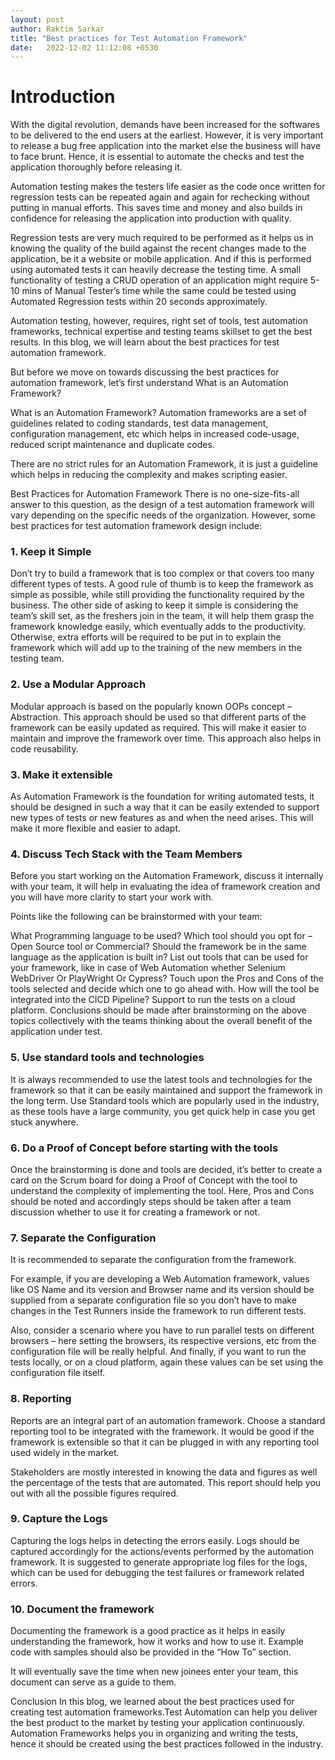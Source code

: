 ```yaml
---
layout: post
author: Raktim Sarkar
title: "Best practices for Test Automation Framework"
date:   2022-12-02 11:12:08 +0530
---
```

<h1>Introduction</h1>
With the digital revolution, demands have been increased for the softwares to be delivered to the end users at the earliest. However, it is very important to release a bug free application into the market else the business will have to face brunt. Hence, it is essential to automate the checks and test the application thoroughly before releasing it.

Automation testing makes the testers life easier as the code once written for regression tests can be repeated again and again for rechecking without putting in manual efforts. This saves time and money and also builds in confidence for releasing the application into production with quality.

Regression tests are very much required to be performed as it helps us in knowing the quality of the build against the recent changes made to the application, be it a website or mobile application. And if this is performed using automated tests it can heavily decrease the testing time. A small functionality of testing a CRUD operation of an application might require 5-10 mins of Manual Tester’s time while the same could be tested using Automated Regression tests within 20 seconds approximately.

Automation testing, however, requires, right set of tools, test automation frameworks, technical expertise and testing teams skillset to get the best results. In this blog, we will learn about the best practices for test automation framework.

But before we move on towards discussing the best practices for automation framework, let’s first understand What is an Automation Framework?


What is an Automation Framework?
Automation frameworks are a set of guidelines related to coding standards, test data management, configuration management, etc which helps in increased code-usage, reduced script maintenance and duplicate codes.

There are no strict rules for an Automation Framework, it is just a guideline which helps in reducing the complexity and makes scripting easier.


Best Practices for Automation Framework
There is no one-size-fits-all answer to this question, as the design of a test automation framework will vary depending on the specific needs of the organization. However, some best practices for test automation framework design include:

<h3>
1. Keep it Simple
</h3>
Don’t try to build a framework that is too complex or that covers too many different types of tests. A good rule of thumb is to keep the framework as simple as possible, while still providing the functionality required by the business. The other side of asking to keep it simple is considering the team’s skill set, as the freshers join in the team, it will help them grasp the framework knowledge easily, which eventually adds to the productivity. Otherwise, extra efforts will be required to be put in to explain the framework which will add up to the training of the new members in the testing team.
<h3>
2. Use a Modular Approach
</h3>

Modular approach is based on the popularly known OOPs concept – Abstraction. This approach should be used so that different parts of the framework can be easily updated as required. This will make it easier to maintain and improve the framework over time. This approach also helps in code reusability.
<h3>
3. Make it extensible
</h3>
As Automation Framework is the foundation for writing automated tests, it should be designed in such a way that it can be easily extended to support new types of tests or new features as and when the need arises. This will make it more flexible and easier to adapt.

<h3>
4. Discuss Tech Stack with the Team Members
</h3>

Before you start working on the Automation Framework, discuss it internally with your team, it will help in evaluating the idea of framework creation and you will have more clarity to start your work with.

Points like the following can be brainstormed with your team:

What Programming language to be used?
Which tool should you opt for – Open Source tool or Commercial?
Should the framework be in the same language as the application is built in?
List out tools that can be used for your framework, like in case of Web Automation whether Selenium WebDriver Or PlayWright Or Cypress?
Touch upon the Pros and Cons of the tools selected and decide which one to go ahead with.
How will the tool be integrated into the CICD Pipeline?
Support to run the tests on a cloud platform.
Conclusions should be made after brainstorming on the above topics collectively with the teams thinking about the overall benefit of the application under test.

<h3>
5. Use standard tools and technologies
</h3>
It is always recommended to use the latest tools and technologies for the framework so that it can be easily maintained and support the framework in the long term. Use Standard tools which are popularly used in the industry, as these tools have a large community, you get quick help in case you get stuck anywhere.
<h3>
6. Do a Proof of Concept before starting with the tools
</h3>
Once the brainstorming is done and tools are decided, it’s better to create a card on the Scrum board for doing a Proof of Concept with the tool to understand the complexity of implementing the tool. Here, Pros and Cons should be noted and accordingly steps should be taken after a team discussion whether to use it for creating a framework or not.
<h3>
7. Separate the Configuration
</h3>
It is recommended to separate the configuration from the framework.

For example, if you are developing a Web Automation framework, values like OS Name and its version and Browser name and its version should be supplied from a separate configuration file so you don’t have to make changes in the Test Runners inside the framework to run different tests.

Also, consider  a scenario where you have to run parallel tests on different browsers – here setting the browsers, its respective versions, etc from the configuration file will be really helpful. And finally, if you want to run the tests locally, or on a cloud platform, again these values can be set using the configuration file itself.
<h3>
8. Reporting
</h3>
Reports are an integral part of an automation framework. Choose a standard reporting tool to be integrated with the framework. It would be good if  the framework is extensible so that it can be plugged in with any reporting tool used widely in the market.

Stakeholders are mostly interested in knowing the data and figures as well the percentage of the tests that are automated. This report should help you out with all the possible figures required.
<h3>
9. Capture the Logs
</h3>
Capturing the logs helps in detecting the errors easily. Logs should be captured accordingly for the actions/events performed by the automation framework. It is suggested to generate appropriate log files for the logs, which can be used for debugging the test failures or framework related errors.
<h3>
10. Document the framework
</h3>
Documenting the framework is a good practice as it helps in easily understanding the framework, how it works and how to use it. Example code with samples should also be provided in the “How To” section.

It will eventually save the time when new joinees enter your team, this document can serve as a guide to them.


Conclusion
In this blog, we learned about the best practices used for creating test automation frameworks.Test Automation can help you deliver the best product to the market by testing your application continuously. Automation Frameworks helps you in organizing and writing the tests, hence it should be created using the best practices followed in the industry.
